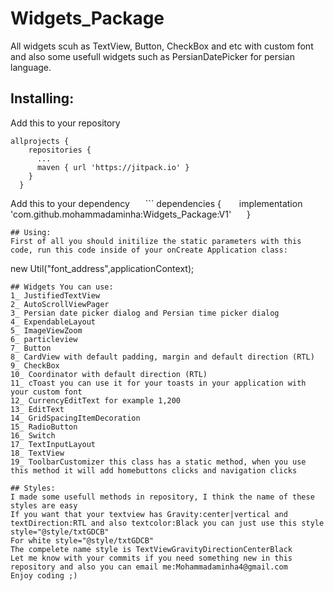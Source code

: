 # Widgets_Package
All widgets scuh as TextView, Button, CheckBox and etc with custom font and also some usefull widgets such as PersianDatePicker for persian language.
## Installing:
Add this to your repository
```
allprojects {
    repositories {
      ...
      maven { url 'https://jitpack.io' }
    }
  }
  ```
Add this to your dependency
  ```
  dependencies {
          implementation 'com.github.mohammadaminha:Widgets_Package:V1'
  }
  ```
## Using:
First of all you should initilize the static parameters with this code, run this code inside of your onCreate Application class:
```
new Util("font_address",applicationContext);
```
## Widgets You can use:
1_ JustifiedTextView
2_ AutoScrollViewPager
3_ Persian date picker dialog and Persian time picker dialog
4_ ExpendableLayout
5_ ImageViewZoom
6_ particleview
7_ Button
8_ CardView with default padding, margin and default direction (RTL)
9_ CheckBox
10_ Coordinator with default direction (RTL)
11_ cToast you can use it for your toasts in your application with your custom font 
12_ CurrencyEditText for example 1,200
13_ EditText
14_ GridSpacingItemDecoration
15_ RadioButton
16_ Switch
17_ TextInputLayout
18_ TextView
19_ ToolbarCustomizer this class has a static method, when you use this method it will add homebuttons clicks and navigation clicks

## Styles:
I made some usefull methods in repository, I think the name of these styles are easy 
If you want that your textview has Gravity:center|vertical and textDirection:RTL and also textcolor:Black you can just use this style
style="@style/txtGDCB"
For white style="@style/txtGDCB"
The compelete name style is TextViewGravityDirectionCenterBlack
Let me know with your commits if you need something new in this repository and also you can email me:Mohammadaminha4@gmail.com
Enjoy coding ;)
